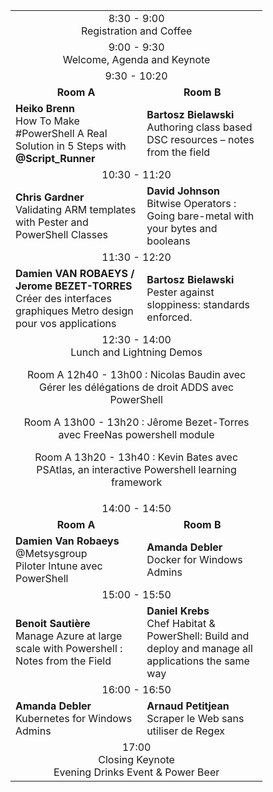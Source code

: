 <table style="width:80%">
  <tr>
    <td colspan="2" style="text-align:center">8:30 - 9:00<br/>
    Registration and Coffee</td>
  </tr>
  <tr>
    <td colspan="2" style="text-align:center">9:00 - 9:30<br/>
    Welcome, Agenda and Keynote</td>
  </tr>
  <tr>
    <td colspan="2" style="text-align:center">9:30 - 10:20</td>
  </tr>
    <tr>
    <td style="text-align:center"> <b>Room A</b></td> <td style="text-align:center"> <b>Room B</b></td>
  </tr>
    <tr>
    <td> <b>Heiko Brenn</b><br/>
    How To Make #PowerShell A Real Solution in 5 Steps with <b>@Script_Runner</b>
    </td> <td> <b>Bartosz Bielawski</b><Br>
    Authoring class based DSC resources – notes from the field
    </td>
  </tr>
  <tr>
    <td colspan="2" style="text-align:center">10:30 - 11:20</td>
  </tr>
    <tr>
    <td> <b>Chris Gardner</b> <br/>
    Validating ARM templates with Pester and PowerShell Classes</td> <td>
    <b>David Johnson</b><br/>
    Bitwise Operators : Going bare-metal with your bytes and booleans
    </td>
  </tr>
  <tr>
    <td colspan="2" style="text-align:center">11:30 - 12:20</td>
  </tr>
    <tr>
    <td> 
    <b>Damien VAN ROBAEYS / Jerome BEZET-TORRES</b><br/>
Créer des interfaces graphiques Metro design pour vos applications
    </td> <td><b>Bartosz Bielawski</b><Br/>
    Pester against sloppiness: standards enforced.
     </td>
  </tr>
    <tr>
    <td colspan="2" style="text-align:center">12:30 - 14:00<br/>
    Lunch and Lightning Demos
      <p>Room A 12h40 - 13h00 : Nicolas Baudin avec Gérer les délégations de droit ADDS avec PowerShell</p>
      <p>Room A 13h00 - 13h20 : Jêrome Bezet-Torres avec FreeNas powershell module</p>
      <p>Room A 13h20 - 13h40 : Kevin Bates avec PSAtlas, an interactive Powershell learning framework</p></td>
     </td> 
  </tr>
 <tr>
    <td colspan="2" style="text-align:center">14:00 - 14:50</td>
  </tr>
  <tr>
    <td style="text-align:center"><b>Room A</b></td> <td style="text-align:center"> <b>Room B</b></td>
  </tr>
    <tr>
    <td>
<b>Damien Van Robaeys</B> 
  @Metsysgroup</br>
  Piloter Intune avec PowerShell
</td> <td> <b>Amanda Debler</b><br/>
    Docker for Windows Admins</td>
  </tr>
 <tr>
    <td colspan="2" style="text-align:center">15:00 - 15:50</td>
  </tr>
    <tr>
    <td> <b>Benoit Sautière</b> <br/>
    Manage Azure at large scale with Powershell : Notes from the Field
    </td> <td> <b>Daniel Krebs</b><br/>
    Chef Habitat & PowerShell: Build and deploy and manage all applications the same way
    </td>
  </tr>
 <tr>
    <td colspan="2" style="text-align:center">16:00 - 16:50</td>
  </tr>
    <tr>
    <td><b>Amanda Debler</b><br/>
    Kubernetes for Windows Admins</td> <td>
    <b>Arnaud Petitjean</b><br/>Scraper le Web sans utiliser de Regex 
    </td>
  </tr>
    <tr>
    <td colspan="2" style="text-align:center">17:00<br/>
    Closing Keynote <br/>
    Evening Drinks Event & Power Beer
    </td> 
  </tr>
</table>

